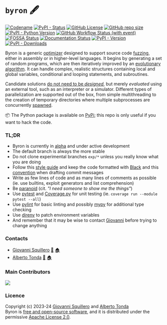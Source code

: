 `byron` 🖋
==========

[![Codename](https://img.shields.io/badge/codename-Don_Juan-pink.svg)](https://en.wikipedia.org/wiki/Don_Juan_(poem))
[![PyPI - Status](https://img.shields.io/pypi/status/byron)](https://en.wikipedia.org/wiki/Software_release_life_cycle)
[![GitHub License](https://img.shields.io/github/license/squillero/byron)](https://opensource.org/licenses/)
[![GitHub repo size](https://img.shields.io/github/repo-size/squillero/byron)](https://github.com/squillero/byron)
[![PyPI - Python Version](https://img.shields.io/pypi/pyversions/byron)](https://www.python.org/)
[![GitHub Workflow Status (with event)](https://img.shields.io/github/actions/workflow/status/squillero/byron/pytest.yml?label=pytest)](https://github.com/squillero/byron/actions)
[![FOSSA Status](https://app.fossa.com/api/projects/git%2Bgithub.com%2Fcad-polito-it%2Fbyron.svg?type=shield)](https://app.fossa.com/projects/git%2Bgithub.com%2Fcad-polito-it%2Fbyron?ref=badge_shield)
[![Documentation Status](https://readthedocs.org/projects/byron/badge/?version=pre-alpha)](https://byron.readthedocs.io/en/pre-alpha/?badge=pre-alpha)
[![PyPI - Version](https://img.shields.io/pypi/v/byron?label=pypi)](https://pypi.org/project/byron/)
[![PyPI - Downloads](https://img.shields.io/pypi/dm/byron?label=downloads)](https://pypi.org/project/byron/)

Byron is a generic [optimizer](https://en.wikipedia.org/wiki/Engineering_optimization) designed to support source code [fuzzing](https://en.wikipedia.org/wiki/Fuzzing), either in assembly or in higher-level languages. It begins by generating a set of random programs, which are then iteratively improved by an [evolutionary algorithm](https://cad-polito-it.github.io/byron/evolution). It can handle complex, realistic structures containing local and global variables, conditional and looping statements, and subroutines.

Candidate solutions [do not need to be *designed*](https://evolution.berkeley.edu/), but merely *evaluated* using an external tool, such as an interpreter or a simulator. Different types of parallelization are supported out of the box, from simple multithreading to the creation of temporary directories where multiple subprocesses are concurrently [spawned](https://en.wikipedia.org/wiki/Spawn_(computing)).

:package: The Python package is available on [PyPi](https://pypi.org/project/byron/); this repo is only useful if you want to hack the code. 

### TL;DR

* Byron is currently in [alpha](https://en.wikipedia.org/wiki/Software_release_life_cycle#Alpha) and under active development
* The default branch is always the more stable
* Do not clone experimental branches `exp/*` unless you really know what you are doing
* Follow this [style guide](https://github.com/squillero/style/blob/master/python.md) and keep the code formatted with [Black](https://black.readthedocs.io/en/stable/) and this [convention](https://github.com/squillero/style/blob/master/git.md) when drafting commit messages
* Write as few lines of code and as many lines of comments as possible (ie. use builtins, exploit generators and list comprehension)
* Be [paranoid](https://cad-polito-it.github.io/byron/paranoia) (cit. *"I need someone to show me the things"*)
* Use [pytest](https://docs.pytest.org/) and [Coverage.py](https://coverage.readthedocs.io/) for unit testing (ie. `coverage run --module pytest --all`)
* Use [pylint](https://mypy-lang.org/) for basic linting and possibly [mypy](https://mypy-lang.org/) for additional type checking
* Use [direnv](https://direnv.net) to patch environment variables 
* And remember that it may be wise to contact [Giovanni](https://github.com/squillero) before trying to change anything

### Contacts

* [Giovanni Squillero](https://github.com/squillero) [:email:](mailto:giovanni.squillero@polito.it) [:house:](https://staff.polito.it/giovanni.squillero/)
* [Alberto Tonda](https://github.com/albertotonda/) [:email:](mailto:alberto.tonda@inrae.fr) [:house:](https://www.researchgate.net/profile/Alberto_Tonda)

### Main Contributors

<a href="https://github.com/cad-polito-it/byron/graphs/contributors">
  <img src="https://contrib.rocks/image?repo=cad-polito-it/byron" />
</a>

### Licence

Copyright (c) 2023-24 [Giovanni Squillero](https://github.com/squillero) and [Alberto Tonda](https://github.com/albertotonda/)  
Byron is [free and open-source software](https://en.wikipedia.org/wiki/Free_and_open-source_software), and it is distributed under the permissive [Apache License 2.0](https://opensource.org/license/apache-2-0/).
